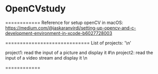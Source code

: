 # OpenCVstudy

============
Reference for setup openCV in macOS:
https://medium.com/@jaskaranvirdi/setting-up-opencv-and-c-development-environment-in-xcode-b6027728003



=============================
List of projects:  '\n'

project1: read the input of a picture and display it  #\n
project2: read the input of a video stream and display it \n

============


